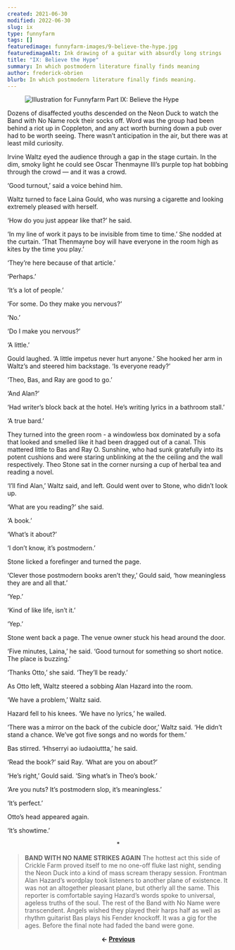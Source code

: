 ```yaml
---
created: 2021-06-30
modified: 2022-06-30
slug: ix
type: funnyfarm
tags: []
featuredimage: funnyfarm-images/9-believe-the-hype.jpg
featuredimageAlt: Ink drawing of a guitar with absurdly long strings
title: "IX: Believe the Hype"
summary: In which postmodern literature finally finds meaning
author: frederick-obrien
blurb: In which postmodern literature finally finds meaning.
---
```


<figure class="wide">
  <img src="funnyfarm-images/9-believe-the-hype.jpg" alt="Illustration for Funnyfarm Part IX: Believe the Hype" />
  <figcaption></figcaption>
</figure>

Dozens of disaffected youths descended on the Neon Duck to watch the Band with No Name rock their socks off. Word was the group had been behind a riot up in Coppleton, and any act worth burning down a pub over had to be worth seeing. There wasn’t anticipation in the air, but there was at least mild curiosity.

Irvine Waltz eyed the audience through a gap in the stage curtain. In the dim, smoky light he could see Oscar Thenmayne III’s purple top hat bobbing through the crowd — and it was a crowd.

‘Good turnout,’ said a voice behind him.

Waltz turned to face Laina Gould, who was nursing a cigarette and looking extremely pleased with herself.

‘How do you just appear like that?’ he said.

‘In my line of work it pays to be invisible from time to time.’ She nodded at the curtain. ‘That Thenmayne boy will have everyone in the room high as kites by the time you play.’

‘They’re here because of that article.’

‘Perhaps.’

‘It’s a lot of people.’

‘For some. Do they make you nervous?’

‘No.’

‘Do I make you nervous?’

‘A little.’

Gould laughed. ‘A little impetus never hurt anyone.’ She hooked her arm in Waltz’s and steered him backstage. ‘Is everyone ready?’

‘Theo, Bas, and Ray are good to go.’

‘And Alan?’

‘Had writer’s block back at the hotel. He’s writing lyrics in a bathroom stall.’

‘A true bard.’

They turned into the green room - a windowless box dominated by a sofa that looked and smelled like it had been dragged out of a canal. This mattered little to Bas and Ray O. Sunshine, who had sunk gratefully into its potent cushions and were staring unblinking at the the ceiling and the wall respectively. Theo Stone sat in the corner nursing a cup of herbal tea and reading a novel.

‘I’ll find Alan,’ Waltz said, and left. Gould went over to Stone, who didn’t look up.

‘What are you reading?’ she said.

‘A book.’

‘What’s it about?’

‘I don’t know, it’s postmodern.’

Stone licked a forefinger and turned the page.

‘Clever those postmodern books aren’t they,’ Gould said, ‘how meaningless they are and all that.’

‘Yep.’

‘Kind of like life, isn’t it.’

‘Yep.’

Stone went back a page. The venue owner stuck his head around the door.

‘Five minutes, Laina,’ he said. ‘Good turnout for something so short notice. The place is buzzing.’

‘Thanks Otto,’ she said. ‘They’ll be ready.’

As Otto left, Waltz steered a sobbing Alan Hazard into the room.

‘We have a problem,’ Waltz said.

Hazard fell to his knees. ‘We have no lyrics,’ he wailed.

‘There was a mirror on the back of the cubicle door,’ Waltz said. ‘He didn’t stand a chance. We’ve got five songs and no words for them.’

Bas stirred. ‘Hhserryi ao iudaoiuttta,’ he said.

‘Read the book?’ said Ray. ‘What are you on about?’

‘He’s right,’ Gould said. ‘Sing what’s in Theo’s book.’

‘Are you nuts? It’s postmodern slop, it’s meaningless.’

‘It’s perfect.’

Otto’s head appeared again.

‘It’s showtime.’

<center>*</center>

> **BAND WITH NO NAME STRIKES AGAIN**
> The hottest act this side of Crickle Farm proved itself to me no one-off fluke last night, sending the Neon Duck into a kind of mass scream therapy session.
> Frontman Alan Hazard’s wordplay took listeners to another plane of existence. It was not an altogether pleasant plane, but otherly all the same. This reporter is comfortable saying Hazard’s words spoke to universal, ageless truths of the soul.
> The rest of the Band with No Name were transcendent. Angels wished they played their harps half as well as rhythm guitarist Bas plays his Fender knockoff.
> It was a gig for the ages. Before the final note had faded the band were gone.

<center><p><strong>← <a href="funnyfarm/viii/">Previous</a></p></center>
